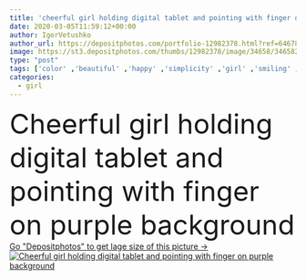 ```yaml
---
title: 'cheerful girl holding digital tablet and pointing with finger on purple background'
date: 2020-03-05T11:59:12+00:00
author: IgorVetushko
author_url: https://depositphotos.com/portfolio-12982378.html?ref=64678756
image: https://st3.depositphotos.com/thumbs/12982378/image/34658/346582752/api_thumb_450.jpg?forcejpeg=true
type: "post"
tags: ['color' ,'beautiful' ,'happy' ,'simplicity' ,'girl' ,'smiling' ,'cheerful' ,'caucasian' ,'smile' ,'european' ,'connection' ,'technology' ,'violet' ,'emotion' ,'pretty' ,'purple' ,'woman' ,'communication' ,'wireless' ,'emotional' ,'simple' ,'curly' ,'point' ,'attractive' ,'casual' ,'long haired' ,'positive' ,'gadget' ,'gesture' ,'use' ,'pullover' ,'minimal' ,'minimalistic' ,'sweatshirt' ,'looking at camera' ,'copy space' ,'one person' ,'Studio Shot' ,'young adult' ,'Digital Tablet' ,'digital device' ,'with finger' ]
categories: 
  - girl
---
```

<div aling="center">
            <font size="60"> Cheerful girl holding digital tablet and pointing with finger on purple background</font>   
</div>
<div>
    <a href='https://st3.depositphotos.com/thumbs/12982378/image/34658/346582752/api_thumb_450.jpg?forcejpeg=true?ref=64678756' target=_blank > Go "Depositphotos" to get lage size of this picture ->
        <img href='https://st3.depositphotos.com/thumbs/12982378/image/34658/346582752/api_thumb_450.jpg?forcejpeg=true?ref=64678756' src='https://st3.depositphotos.com/12982378/34658/i/950/depositphotos_346582752-stock-photo-cheerful-girl-holding-digital-tablet.jpg?forcejpeg=true' alt='Cheerful girl holding digital tablet and pointing with finger on purple background' >
    </a>
</div>
